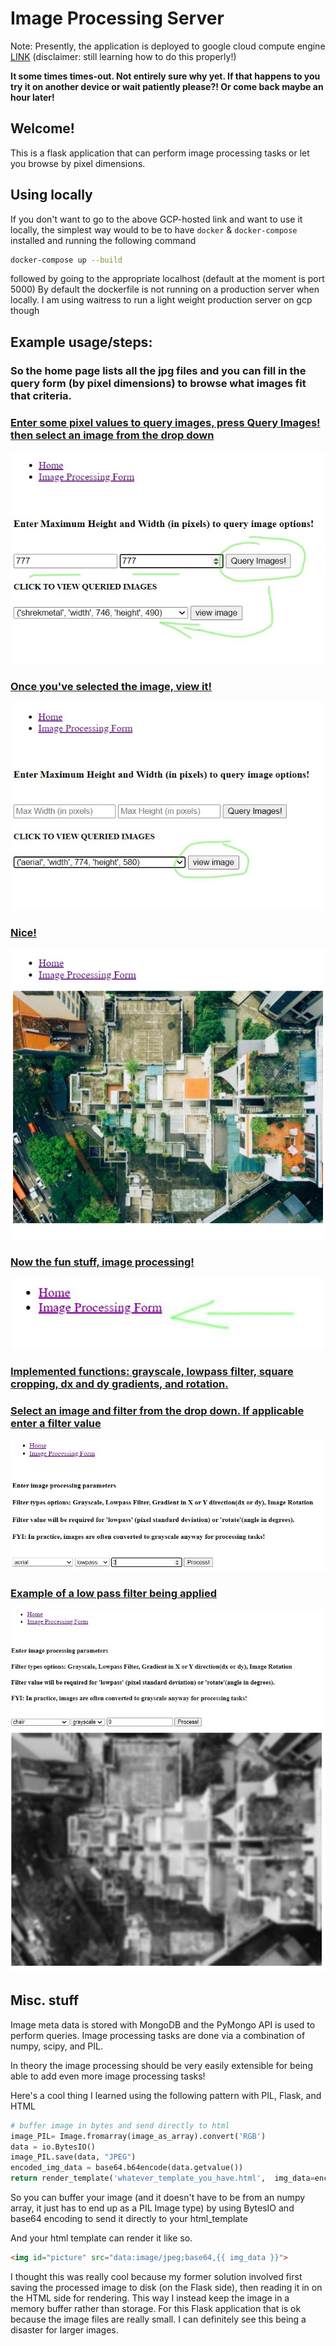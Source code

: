 # Image Processing Server
Note: Presently, the application is deployed to google cloud compute engine [LINK](http://35.188.46.22/) (disclaimer: still learning how to do this properly!)

**It some times times-out. Not entirely sure why yet. If that happens to you try it on another device or wait patiently please?! Or come back maybe an hour later!**


## Welcome!
This is a flask application that can perform image processing tasks or let you browse by pixel dimensions. 

## Using locally
If you don't want to go to the above GCP-hosted link and want to use it locally, the simplest way would to be to have `docker` & `docker-compose` installed and running the following command

```bash
docker-compose up --build
```

followed by going to the appropriate localhost (default at the moment is port 5000)
By default the dockerfile is not running on a production server when locally. I am using waitress to run a light weight production server on gcp though


## Example usage/steps:

### So the home page lists all the jpg files and you can fill in the query form (by pixel dimensions) to browse what images fit that criteria.



### <u>Enter some pixel values to query images, press **Query Images!**  then select an image from the drop down</u>
![step1](./readme_pics/step1.jpg)

### <u>Once you've selected the image, view it!</u>
![step2](./readme_pics/step2.jpg)

### <u>Nice!</u>
![step3](./readme_pics/step3.jpg)

### <u>Now the fun stuff, image processing!</u>
![step4](./readme_pics/step4-2.jpg)

### <u> Implemented functions: grayscale, lowpass filter, square cropping, dx and dy gradients, and rotation. </u>
### <u>Select an image and filter from the drop down. If applicable enter a filter value</u>
![step5](./readme_pics/step5.jpg)

### <u> Example of a low pass filter being applied </u>
![step6](./readme_pics/step6.jpg)




## Misc. stuff

Image meta data is stored with MongoDB and the PyMongo API is used to perform queries. Image processing tasks are done via a combination of numpy, scipy, and PIL. 

In theory the image processing should be very easily extensible for being able to add even more image processing tasks!

Here's a cool thing I learned using the following pattern with PIL, Flask, and HTML

```python
# buffer image in bytes and send directly to html
image_PIL= Image.fromarray(image_as_array).convert('RGB')
data = io.BytesIO()
image_PIL.save(data, "JPEG")
encoded_img_data = base64.b64encode(data.getvalue())
return render_template('whatever_template_you_have.html',  img_data=encoded_img_data.decode('utf-8'))
```

So you can buffer your image (and it doesn't have to be from an numpy array, it just has to end up as a PIL Image type) by using BytesIO and base64 encoding to send it directly to your html_template

And your html template can render it like so.

```html
<img id="picture" src="data:image/jpeg;base64,{{ img_data }}">
```

I thought this was really cool because my former solution involved first saving the processed image to disk (on the Flask side), then reading it in on the HTML side for rendering. This way I instead keep the image in a memory buffer rather than storage. For this Flask application that is ok because the image files are really small. I can definitely see this being a disaster for larger images.
